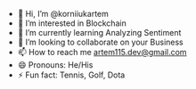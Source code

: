 - 👋 Hi, I’m @korniiukartem
- 👀 I’m interested in Blockchain
- 🌱 I’m currently learning Analyzing Sentiment
- 💞️ I’m looking to collaborate on your Business
- 📫 How to reach me artem115.dev@gmail.com
- 😄 Pronouns: He/His
- ⚡ Fun fact: Tennis, Golf, Dota

<!---
korniartem/korniartem is a ✨ special ✨ repository because its `README.md` (this file) appears on your GitHub profile.
You can click the Preview link to take a look at your changes.
--->
